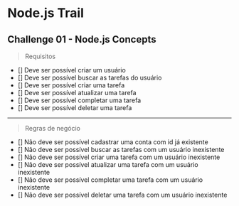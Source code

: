 # Node.js Trail

## Challenge 01 - Node.js Concepts


> Requisitos

- [] Deve ser possível criar um usuário
- [] Deve ser possível buscar as tarefas do usuário
- [] Deve ser possível criar uma tarefa
- [] Deve ser possível atualizar uma tarefa
- [] Deve ser possível completar uma tarefa
- [] Deve ser possível deletar uma tarefa
  
---

> Regras de negócio

- [] Não deve ser possível cadastrar uma conta com id já existente
- [] Não deve ser possível buscar as tarefas com um usuário inexistente
- [] Não deve ser possível criar uma tarefa com um usuário inexistente
- [] Não deve ser possível atualizar uma tarefa com um usuário inexistente
- [] Não deve ser possível completar uma tarefa com um usuário inexistente
- [] Não deve ser possível deletar uma tarefa com um usuário inexistente
